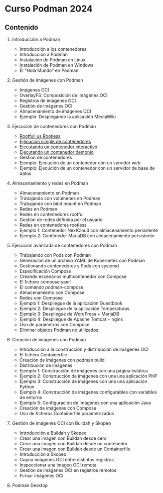 # Curso Podman 2024

## Contenido

1. Introducción a Podman    
    * Introducción a los contenedores
    * Introducción a Podman
    * Instalación de Podman en Linux
    * Instalación de Podman en Windows
    * El "Hola Mundo" en Podman
2. Gestión de imágenes con Podman
    * Imágenes OCI
    * OverlayFS: Composición de imágenes OCI
    * Registros de imágenes OCI
    * Gestión de imágenes OCI
    * Almacenamiento de imágenes OCI
    * Ejemplo: Desplegando la aplicación MediaWiki
3. Ejecución de contenedores con Podman
    * [Rootfull us Rootless](contenido/modulo3/introduccion.md)
    * [Ejecución simple de contenedores](contenido/modulo3/contenedor.md)
    * [Ejecutando un contenedor interactivo](contenido/modulo3/interactivo.md)
    * [Ejecutando un contenedor demonio](contenido/modulo3/demonio.md)
    * Gestión de contenedores
    * Ejemplo: Ejecución de un contenedor con un servidor web
    * Ejemplo: Ejecución de un contenedor con un servidor de base de datos
4. Almacenamiento y redes en Podman
    * Almacenamiento en Podman
    * Trabajando con volúmenes en Podman
    * Trabajando con bind mount en Podman
    * Redes en Podman
    * Redes en contenedores rootful
    * Gestión de redes definida por el usuario
    * Redes en contenedores rootless
    * Ejemplo 1: Contenedor NextCloud con almacenamiento persistente
    * Ejemplo 2: Contenedor MariaDB con almacenamiento persistente    

5. Ejecución avanzada de contenedores con Podman
    * Trabajando con Pods con Podman
    * Generación de un archivo YAML de Kubernetes con Podman
    * Gestionando contenedores y Pods con systemd
    * Especificación Compose
    * Creando escenarios multicontenedor con Compose
    * El fichero compose.yaml
    * El comando podman-compose
    * Almacenamiento con Compose
    * Redes con Compose
    * Ejemplo 1: Despliegue de la aplicación Guestbook
    * Ejemplo 2: Despliegue de la aplicación Temperaturas
    * Ejemplo 3: Despliegue de WordPress + MariaDB
    * Ejemplo 4: Despliegue de Apache Tomcat + nginx
    * Uso de parámetros con Compose
    * Eliminar objetos Podman no utilizados

6. Creación de imágenes con Podman
    * Introducción a la construcción y distribución de imágenes OCI
    * El fichero Containerfile 
    * Creación de imágenes con podman build
    * Distribución de imágenes
    * Ejemplo 1: Construcción de imágenes con una página estática
    * Ejemplo 2: Construcción de imágenes con una una aplicación PHP
    * Ejemplo 3: Construcción de imágenes con una una aplicación Python
    * Ejemplo 4: Construcción de imágenes configurables con variables de entorno
    * Ejemplo 5: Configuración de imágenes con una aplicación Java
    * Creación de imágenes con Compose
    * Uso de ficheros Containerfile parametrizados
    
7. Gestión de imágenes OCI con Buildah y Skopeo
    * Introducción a Buildah y Skopeo
    * Crear una imagen con Buildah desde cero
    * Crear una imagen con Buildah desde un contenedor
    * Crear una imagen con Buildah desde un Containerfile
    * Introducción a Skopeo
    * Copiar imágenes OCI entre distintos registros
    * Inspeccionar una imagen OCI remota 
    * Gestión de imágenes OCI en registros remotos
    * Firmar imágenes OCI 

8. Podman Desktop